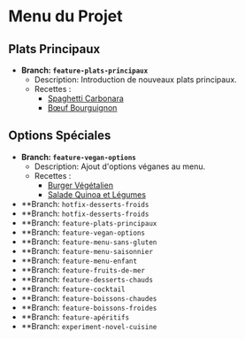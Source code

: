 # Menu du Projet

## Plats Principaux
- **Branch: `feature-plats-principaux`**
  - Description: Introduction de nouveaux plats principaux.
  - Recettes :
    - [Spaghetti Carbonara](recettes/spaghetti_carbonara.md)
    - [Bœuf Bourguignon](recettes/boeuf_bourguignon.md)

## Options Spéciales
- **Branch: `feature-vegan-options`**
  - Description: Ajout d'options véganes au menu.
  - Recettes :
    - [Burger Végétalien](recettes/burger_vegetalien.md)
    - [Salade Quinoa et Légumes](recettes/salade_quinoa_legumes.md)
- **Branch: `hotfix-desserts-froids`
- **Branch: `hotfix-desserts-froids`
- **Branch: `feature-plats-principaux`
- **Branch: `feature-vegan-options`
- **Branch: `feature-menu-sans-gluten`
- **Branch: `feature-menu-saisonnier`
- **Branch: `feature-menu-enfant`
- **Branch: `feature-fruits-de-mer`
- **Branch: `feature-desserts-chauds`
- **Branch: `feature-cocktail`
- **Branch: `feature-boissons-chaudes`
- **Branch: `feature-boissons-froides`
- **Branch: `feature-apéritifs`
- **Branch: `experiment-novel-cuisine`

